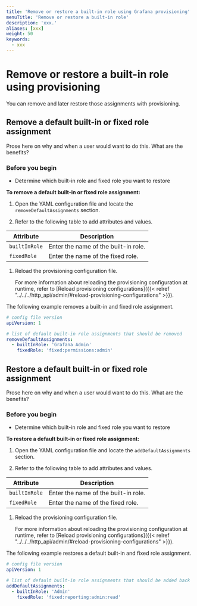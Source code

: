 ```yaml
---
title: 'Remove or restore a built-in role using Grafana provisioning'
menuTitle: 'Remove or restore a built-in role'
description: 'xxx.'
aliases: [xxx]
weight: 50
keywords:
  - xxx
---
```


# Remove or restore a built-in role using provisioning

You can remove and later restore those assignments with provisioning.

## Remove a default built-in or fixed role assignment

Prose here on why and when a user would want to do this. What are the benefits?

### Before you begin

- Determine which built-in role and fixed role you want to restore

**To remove a default built-in or fixed role assignment:**

1. Open the YAML configuration file and locate the `removeDefaultAssignments` section.

1. Refer to the following table to add attributes and values.

| Attribute     | Description                          |
| ------------- | ------------------------------------ |
| `builtInRole` | Enter the name of the built-in role. |
| `fixedRole`   | Enter the name of the fixed role.    |

1. Reload the provisioning configuration file.

   For more information about reloading the provisioning configuration at runtime, refer to [Reload provisioning configurations]({{< relref "../../../http_api/admin/#reload-provisioning-configurations" >}}).

The following example removes a built-in and fixed role assignment.

```yaml
# config file version
apiVersion: 1

# list of default built-in role assignments that should be removed
removeDefaultAssignments:
  - builtInRole: 'Grafana Admin'
    fixedRole: 'fixed:permissions:admin'
```

## Restore a default built-in or fixed role assignment

Prose here on why and when a user would want to do this. What are the benefits?

### Before you begin

- Determine which built-in role and fixed role you want to restore

**To restore a default built-in or fixed role assignment:**

1. Open the YAML configuration file and locate the `addDefaultAssignments` section.

1. Refer to the following table to add attributes and values.

| Attribute     | Description                          |
| ------------- | ------------------------------------ |
| `builtInRole` | Enter the name of the built-in role. |
| `fixedRole`   | Enter the name of the fixed role.    |

1. Reload the provisioning configuration file.

   For more information about reloading the provisioning configuration at runtime, refer to [Reload provisioning configurations]({{< relref "../../../http_api/admin/#reload-provisioning-configurations" >}}).

The following example restores a default built-in and fixed role assignment.

```yaml
# config file version
apiVersion: 1

# list of default built-in role assignments that should be added back
addDefaultAssignments:
  - builtInRole: 'Admin'
    fixedRole: 'fixed:reporting:admin:read'
```
